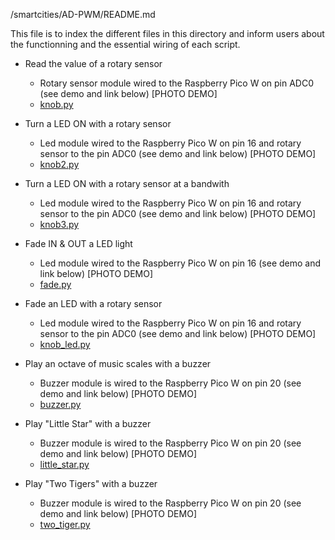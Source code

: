 /smartcities/AD-PWM/README.md

This file is to index the different files in this directory and inform users about the functionning and the essential wiring of each script. 

* Read the value of a rotary sensor
  - Rotary sensor module wired to the Raspberry Pico W on pin ADC0 (see demo and link below)
      [PHOTO DEMO]
  - [knob.py](https://github.com/HEPL-Galhardo/smartcities/blob/main/AD-PWM/knob.py)
  
* Turn a LED ON with a rotary sensor
  - Led module wired to the Raspberry Pico W on pin 16 and rotary sensor to the pin ADC0 (see demo and link below)
      [PHOTO DEMO]
  - [knob2.py](https://github.com/HEPL-Galhardo/smartcities/blob/main/AD-PWM/knob2.py)
 
* Turn a LED ON with a rotary sensor at a bandwith
  - Led module wired to the Raspberry Pico W on pin 16 and rotary sensor to the pin ADC0 (see demo and link below)
      [PHOTO DEMO]
  - [knob3.py](https://github.com/HEPL-Galhardo/smartcities/blob/main/AD-PWM/knob3.py)

* Fade IN & OUT a LED light
  - Led module wired to the Raspberry Pico W on pin 16 (see demo and link below)
      [PHOTO DEMO]
  - [fade.py](https://github.com/HEPL-Galhardo/smartcities/blob/main/AD-PWM/fade.py)

* Fade an LED with a rotary sensor
  - Led module wired to the Raspberry Pico W on pin 16 and rotary sensor to the pin ADC0 (see demo and link below)
      [PHOTO DEMO]
  - [knob_led.py](https://github.com/HEPL-Galhardo/smartcities/blob/main/AD-PWM/knob_led.py)

* Play an octave of music scales with a buzzer
  - Buzzer module is wired to the Raspberry Pico W on pin 20 (see demo and link below)
      [PHOTO DEMO]
  - [buzzer.py](https://github.com/HEPL-Galhardo/smartcities/blob/main/AD-PWM/buzzer.py)

* Play "Little Star" with a buzzer
  - Buzzer module is wired to the Raspberry Pico W on pin 20 (see demo and link below)
      [PHOTO DEMO]
  - [little_star.py](https://github.com/HEPL-Galhardo/smartcities/blob/main/AD-PWM/little_star.py)

* Play "Two Tigers" with a buzzer
  - Buzzer module is wired to the Raspberry Pico W on pin 20 (see demo and link below)
      [PHOTO DEMO]
  - [two_tiger.py](https://github.com/HEPL-Galhardo/smartcities/blob/main/AD-PWM/two_tiger.py)

